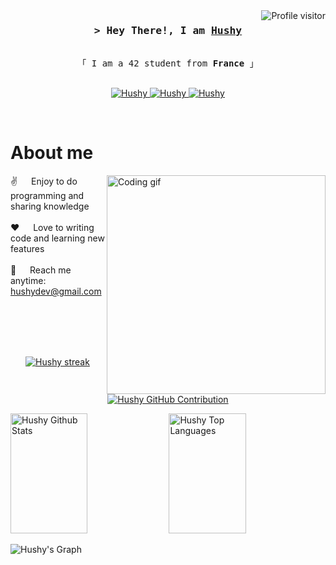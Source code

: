<!--
<h2 align="center">
  Welcome to Hushy's World!
  <img src="https://www.google.com/url?sa=i&url=https%3A%2F%2Fwww.pinterest.com%2Fpin%2Fquick-saves-in-2024--891853532446152902%2F&psig=AOvVaw3Eo8sLOvCpfYFCa_AWisdQ&ust=1718445890945000&source=images&cd=vfe&opi=89978449&ved=0CBEQjRxqFwoTCPDzuo_R2oYDFQAAAAAdAAAAABAv" width="28">
</h2>
-->

<!--
<p align="center">
  <a href="https://github.com/Hushhhy"><img src="https://readme-typing-svg.herokuapp.com/?lines=Self%20Taught%20Programmer;Front%20End%20Developer;1.5%2B%20years%20of%20coding%20experience;Always%20learning%20new%20things&center=true&width=380&height=45"></a>
</p>

 -->

<a href="https://komarev.com/ghpvc/?username=Hushhhy">
  <img align="right" src="https://komarev.com/ghpvc/?username=Hushhhy&label=Visitors&color=0e75b6&style=flat" alt="Profile visitor" />
</a>

<!-- Intro  -->
<h3 align="center">
        <samp>&gt; Hey There!, I am
                <b><a target="_blank" href="*">Hushy</a></b>
        </samp>
</h3>


<p align="center"> 
  <samp>
    <br>
    「 I am a 42 student from <b>France</b> 」
    <br>
    <br>
  </samp>
</p>

<p align="center">
 <a href="*" target="blank">
  <img src="https://img.shields.io/badge/Website-DC143C?style=for-the-badge&logo=medium&logoColor=white" alt="Hushy" />
 </a>
 <a href="https://www.linkedin.com/in/alexis-carpentier-37b8a6189/" target="_blank">
  <img src="https://img.shields.io/badge/LinkedIn-0077B5?style=for-the-badge&logo=linkedin&logoColor=white" alt="Hushy"/>
 </a>
 <a href="https://www.instagram.com/hushy.mov/" target="_blank">
  <img src="https://img.shields.io/badge/Instagram-fe4164?style=for-the-badge&logo=instagram&logoColor=white" alt="Hushy" />
 </a> 
</p>
<br />

<!-- About Section -->
 # About me
 
<p>
 <img align="right" width="350" src="https://i.giphy.com/media/v1.Y2lkPTc5MGI3NjExb2RpZWlsZzRkM2toazc4NTZ4Z3g1ZnVsYTF3azVpdXBvcXh1YmxlaCZlcD12MV9pbnRlcm5hbF9naWZfYnlfaWQmY3Q9Zw/S4tAejXatVQwJhwZA1/giphy.gif" alt="Coding gif" />
  
 ✌️ &emsp; Enjoy to do programming and sharing knowledge <br/><br/>
 ❤️ &emsp; Love to writing code and learning new features<br/><br/>
 📧 &emsp; Reach me anytime: hushydev@gmail.com<br/><br/>

</p>

<br/>
<br/>
<br/>

<p align="center">
  <a href="https://github.com/Hushhhy">
    <img src="https://github-readme-streak-stats.herokuapp.com/?user=Hushhhy&theme=radical&border=7F3FBF&background=0D1117" alt="Hushy streak"/>
  </a>
</p>

<p align="center">
  <a href="https://github.com/Hushhhy">
    <img src="https://github-profile-summary-cards.vercel.app/api/cards/profile-details?username=Hushhhy&theme=radical" alt="Hushy GitHub Contribution"/>
  </a>
</p>

<a> 
    <a href="https://github.com/Hushhhy"><img alt="Hushy Github Stats" src="https://denvercoder1-github-readme-stats.vercel.app/api?username=Hushhhy&show_icons=true&count_private=true&theme=react&border_color=7F3FBF&bg_color=0D1117&title_color=F85D7F&icon_color=F8D866" height="192px" width="49.5%"/></a>
  <a href="https://github.com/Hushhhy"><img alt="Hushy Top Languages" src="https://denvercoder1-github-readme-stats.vercel.app/api/top-langs/?username=Hushhhy&langs_count=8&layout=compact&theme=react&border_color=7F3FBF&bg_color=0D1117&title_color=F85D7F&icon_color=F8D866" height="192px" width="49.5%"/></a>
  <br/>
</a>


![Hushy's Graph](https://github-readme-activity-graph.vercel.app/graph?username=hushhhy&custom_title=Hushhhy's%20GitHub%20Activity%20Graph&bg_color=0D1117&color=7F3FBF&line=7F3FBF&point=7F3FBF&area_color=FFFFFF&title_color=FFFFFF&area=true)
